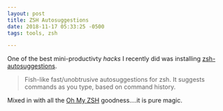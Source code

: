 ```yaml
---
layout: post
title: ZSH Autosuggestions
date: 2018-11-17 05:33:25 -0500
tags: tools, zsh

---
```


One of the best mini-productivty _hacks_ I recently did was installing [zsh-autosuggestions](https://github.com/zsh-users/zsh-autosuggestions). 

> Fish-like fast/unobtrusive autosuggestions for zsh.
> It suggests commands as you type, based on command history.

Mixed in with all the [Oh My ZSH](https://github.com/robbyrussell/oh-my-zsh) goodness....it is pure magic.